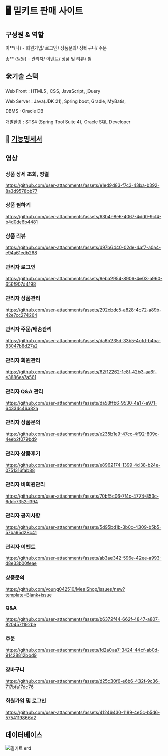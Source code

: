 # 🖥️ 밀키트 판매 사이트

## 구성원 & 역할


이**(나) - 회원가입/ 로그인/ 상품문의/ 장바구니/ 주문 

송** (팀원) - 관리자/ 이벤트/ 상품 및 리뷰/ 찜


## 🛠기술 스택


Web Front : HTML5 , CSS, JavaScript, jQuery

Web Server : Java(JDK 21), Spring boot, Gradle, MyBatis,

DBMS : Oracle DB

개발환경 : STS4 (Spring Tool Suite 4), Oracle SQL Developer


## 📖 [기능명세서](https://github.com/young042510/MealShop/wiki/%EA%B8%B0%EB%8A%A5%EB%AA%85%EC%84%B8)

## 영상

### 상품 상세 조회, 정렬

https://github.com/user-attachments/assets/e1ed9d83-f7c3-43ba-b392-8a3d9578bb77

### 상품 찜하기

https://github.com/user-attachments/assets/63b4e8e6-4067-4dd0-9cf4-b4d0de6b4481

### 상품 리뷰

https://github.com/user-attachments/assets/d97b6440-02de-4af7-a0a4-e94a61edb268

### 관리자 로그인

https://github.com/user-attachments/assets/9eba2954-8906-4e03-a960-656f907d4198

### 관리자 상품관리

https://github.com/user-attachments/assets/292cbdc5-a828-4c72-a89b-42e7cc274264

### 관리자 주문/배송관리

https://github.com/user-attachments/assets/da6b235d-33b5-4cfd-b4ba-83047b8d27a2

### 관리자 회원관리

https://github.com/user-attachments/assets/62f12262-1c8f-42b3-aa6f-e3886ea7a561

### 관리자 Q&A 관리

https://github.com/user-attachments/assets/da58ffb6-9530-4a17-a971-64334c46a82a

### 관리자 상품문의

https://github.com/user-attachments/assets/e235b1e9-47cc-4f92-809c-4eeb2f079bd9

### 관리자 상품후기

https://github.com/user-attachments/assets/e8962174-1399-4d38-b24e-0751316fab88

### 관리자 비회원관리

https://github.com/user-attachments/assets/70bf5c06-7f4c-4774-853c-6ddc7352d394

### 관리자 공지사항

https://github.com/user-attachments/assets/5d95bd1b-3b0c-4309-b5b5-57ba95d28c41

### 관리자 이벤트

https://github.com/user-attachments/assets/ab3ae342-596e-42ee-a993-d8e33b00feae

### 상품문의

https://github.com/young042510/MealShop/issues/new?template=Blank+issue

### Q&A

https://github.com/user-attachments/assets/b6372f44-662f-4847-a807-820457f192be

### 주문

https://github.com/user-attachments/assets/fd2a0aa7-3424-44cf-ab0d-91428812bbd9

### 장바구니

https://github.com/user-attachments/assets/d25c30f6-e6b6-432f-9c36-717bfa17dc76

### 회원가입 및 로그인

https://github.com/user-attachments/assets/41246430-1189-4e5c-b5d6-5754119866d2

## 데이터베이스
![밀키트 erd](https://github.com/user-attachments/assets/433f728d-7cce-4ca2-bc30-bdb93636389a)

